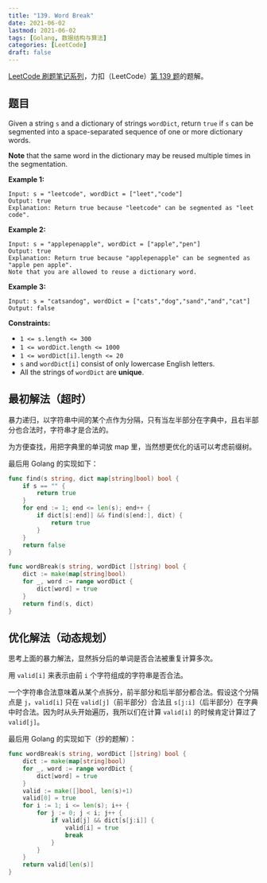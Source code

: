 ```yaml
---
title: "139. Word Break"
date: 2021-06-02
lastmod: 2021-06-02
tags: [Golang, 数据结构与算法]
categories: [LeetCode]
draft: false
---
```


[LeetCode 刷题笔记系列](/posts/leetcode/leetcode)，力扣（LeetCode）[第 139 题](https://leetcode-cn.com/problems/word-break)的题解。

<!--more-->

## 题目

Given a string `s` and a dictionary of strings `wordDict`, return `true` if `s` can be segmented into a space-separated sequence of one or more dictionary words.

**Note** that the same word in the dictionary may be reused multiple times in the segmentation.

**Example 1:**

```text
Input: s = "leetcode", wordDict = ["leet","code"]
Output: true
Explanation: Return true because "leetcode" can be segmented as "leet code".
```

**Example 2:**

```text
Input: s = "applepenapple", wordDict = ["apple","pen"]
Output: true
Explanation: Return true because "applepenapple" can be segmented as "apple pen apple".
Note that you are allowed to reuse a dictionary word.
```

**Example 3:**

```text
Input: s = "catsandog", wordDict = ["cats","dog","sand","and","cat"]
Output: false
```

**Constraints:**

- `1 <= s.length <= 300`
- `1 <= wordDict.length <= 1000`
- `1 <= wordDict[i].length <= 20`
- `s` and `wordDict[i]` consist of only lowercase English letters.
- All the strings of `wordDict` are **unique**.

## 最初解法（超时）

暴力递归，以字符串中间的某个点作为分隔，只有当左半部分在字典中，且右半部分也合法时，字符串才是合法的。

为方便查找，用把字典里的单词放 map 里，当然想更优化的话可以考虑前缀树。

最后用 Golang 的实现如下：

```go
func find(s string, dict map[string]bool) bool {
    if s == "" {
        return true
    }
    for end := 1; end <= len(s); end++ {
        if dict[s[:end]] && find(s[end:], dict) {
            return true
        }
    }
    return false
}

func wordBreak(s string, wordDict []string) bool {
    dict := make(map[string]bool)
    for _, word := range wordDict {
        dict[word] = true
    }
    return find(s, dict)
}
```

## 优化解法（动态规划）

思考上面的暴力解法，显然拆分后的单词是否合法被重复计算多次。

用 `valid[i]` 来表示由前 `i` 个字符组成的字符串是否合法。

一个字符串合法意味着从某个点拆分，前半部分和后半部分都合法。假设这个分隔点是 `j`，`valid[i]` 只在 `valid[j]`（前半部分）合法且 `s[j:i]`（后半部分）在字典中时合法。因为时从头开始遍历，我所以们在计算 `valid[i]` 的时候肯定计算过了 `valid[j]`。

最后用 Golang 的实现如下（抄的题解）：

```go
func wordBreak(s string, wordDict []string) bool {
    dict := make(map[string]bool)
    for _, word := range wordDict {
        dict[word] = true
    }
    valid := make([]bool, len(s)+1)
    valid[0] = true
    for i := 1; i <= len(s); i++ {
        for j := 0; j < i; j++ {
            if valid[j] && dict[s[j:i]] {
                valid[i] = true
                break
            }
        }
    }
    return valid[len(s)]
}
```
